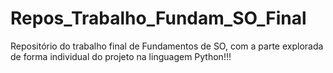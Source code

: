 # Repos_Trabalho_Fundam_SO_Final
Repositório do trabalho final de Fundamentos de SO, com a parte explorada de forma individual do projeto na linguagem Python!!!

